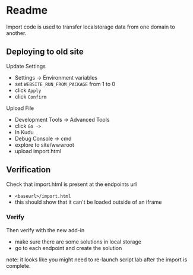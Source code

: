 # Readme

Import code is used to transfer localstorage data from one domain to another.

## Deploying to old site

Update Settings

- Settings -> Environment variables
- set `WEBSITE_RUN_FROM_PACKAGE` from 1 to 0
- click `Apply`
- click `Confirm`

Upload File

- Development Tools -> Advanced Tools
- click `Go ->`
- In Kudu
- Debug Console -> cmd
- explore to site/wwwroot
- upload import.html

## Verification

Check that import.html is present at the endpoints url

- `<baseurl>/import.html`
- this should show that it can't be loaded outside of an iframe

### Verify

Then verify with the new add-in

- make sure there are some solutions in local storage
- go to each endpoint and create the solution

note: it looks like you might need to re-launch script lab after the import is complete.
